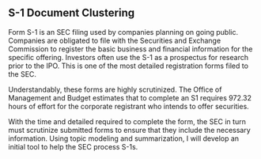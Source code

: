 ## S-1 Document Clustering

Form S-1 is an SEC filing used by companies planning on going public. Companies are obligated to file with the Securities and Exchange Commission to register the basic business and financial information for the specific offering. Investors often use the S-1 as a prospectus for research prior to the IPO. This is one of the most detailed registration forms filed to the SEC.

Understandably, these forms are highly scrutinized. The Office of Management and Budget estimates that to complete an S1 requires 972.32 hours of effort for the corporate registrant who intends to offer securities.

With the time and detailed required to complete the form, the SEC in turn must scrutinize submitted forms to ensure that they include the necessary information. Using topic modeling and summarization, I will develop an initial tool to help the SEC process S-1s.
